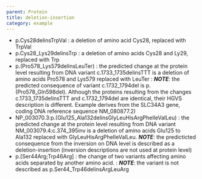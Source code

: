 ```yaml
---
parent: Protein
title: deletion-insertion
category: example
---
```


*	p.Cys28delinsTrpVal
	:	a deletion of amino acid Cys28, replaced with TrpVal
*	p.Cys28_Lys29delinsTrp
	:	a deletion of amino acids Cys28 and Ly29, replaced with Trp
*	p.(Pro578\_Lys579delinsLeuTer)
	:	the predicted change at the protein level resulting from DNA variant c.1733\_1735delinsTTT is a deletion of amino acids Pro578 and Lys579 replaced with LeuTer
	:	_**NOTE**_: the predicted consequence of variant c.1732\_1794del is p.(Pro578\_Gln598del). Although the proteins resulting from the changes c.1733\_1735delinsTTT and c.1732\_1794del are identical, their HGVS description is different. Example derives from the SLC34A3 gene, coding DNA reference sequence NM_080877.2)
*	NP_003070.3:p.(Glu125_Ala132delinsGlyLeuHisArgPheIleValLeu)
	:	the predicted change at the protein level resulting from DNA variant NM_003079.4:c.374_395inv is a deletion of amino acids Glu125 to Ala132 replaced with GlyLeuHisArgPheIleValLeu. _**NOTE**_: the predicticted consequence from the inversion on DNA level is described as a deletion-insertion (inversion descriptions are not used at protein level)
*	p.[Ser44Arg;Trp46Arg]
	:	the change of two variants affecting amino acids separated by another amino acid.
	:	_**NOTE**_: the variant is not described as p.Ser44_Trp46delinsArgLeuArg	
